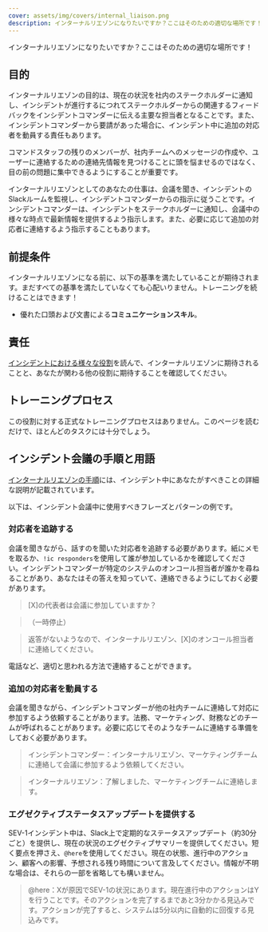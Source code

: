 ```yaml
---
cover: assets/img/covers/internal_liaison.png
description: インターナルリエゾンになりたいですか？ここはそのための適切な場所です！
---
```

インターナルリエゾンになりたいですか？ここはそのための適切な場所です！

## 目的
インターナルリエゾンの目的は、現在の状況を社内のステークホルダーに通知し、インシデントが進行するにつれてステークホルダーからの関連するフィードバックをインシデントコマンダーに伝える主要な担当者となることです。また、インシデントコマンダーから要請があった場合に、インシデント中に追加の対応者を動員する責任もあります。

コマンドスタッフの残りのメンバーが、社内チームへのメッセージの作成や、ユーザーに連絡するための連絡先情報を見つけることに頭を悩ませるのではなく、目の前の問題に集中できるようにすることが重要です。

インターナルリエゾンとしてのあなたの仕事は、会議を聞き、インシデントのSlackルームを監視し、インシデントコマンダーからの指示に従うことです。インシデントコマンダーは、インシデントをステークホルダーに通知し、会議中の様々な時点で最新情報を提供するよう指示します。また、必要に応じて追加の対応者に連絡するよう指示することもあります。

## 前提条件
インターナルリエゾンになる前に、以下の基準を満たしていることが期待されます。まだすべての基準を満たしていなくても心配いりません。トレーニングを続けることはできます！

* 優れた口頭および文書による**コミュニケーションスキル**。

## 責任
[インシデントにおける様々な役割](../before/different_roles.md)を読んで、インターナルリエゾンに期待されることと、あなたが関わる他の役割に期待することを確認してください。

## トレーニングプロセス
この役割に対する正式なトレーニングプロセスはありません。このページを読むだけで、ほとんどのタスクには十分でしょう。

## インシデント会議の手順と用語
[インターナルリエゾンの手順](../during/during_an_incident.md)には、インシデント中にあなたがすべきことの詳細な説明が記載されています。

以下は、インシデント会議中に使用すべきフレーズとパターンの例です。

### 対応者を追跡する
会議を聞きながら、話すのを聞いた対応者を追跡する必要があります。紙にメモを取るか、`!ic responders`を使用して誰が参加しているかを確認してください。インシデントコマンダーが特定のシステムのオンコール担当者が誰かを尋ねることがあり、あなたはその答えを知っていて、連絡できるようにしておく必要があります。

> [X]の代表者は会議に参加していますか？

> （一時停止）

> 返答がないようなので、インターナルリエゾン、[X]のオンコール担当者に連絡してください。

電話など、適切と思われる方法で連絡することができます。

### 追加の対応者を動員する
会議を聞きながら、インシデントコマンダーが他の社内チームに連絡して対応に参加するよう依頼することがあります。法務、マーケティング、財務などのチームが呼ばれることがあります。必要に応じてそのようなチームに連絡する準備をしておく必要があります。

> インシデントコマンダー：インターナルリエゾン、マーケティングチームに連絡して会議に参加するよう依頼してください。

> インターナルリエゾン：了解しました、マーケティングチームに連絡します。

### エグゼクティブステータスアップデートを提供する
SEV-1インシデント中は、Slack上で定期的なステータスアップデート（約30分ごと）を提供し、現在の状況のエグゼクティブサマリーを提供してください。短く要点を押さえ、`@here`を使用してください。現在の状態、進行中のアクション、顧客への影響、予想される残り時間について言及してください。情報が不明な場合は、それらの一部を省略しても構いません。

> @here：Xが原因でSEV-1の状況にあります。現在進行中のアクションはYを行うことです。そのアクションを完了するまであと3分かかる見込みです。アクションが完了すると、システムは5分以内に自動的に回復する見込みです。
